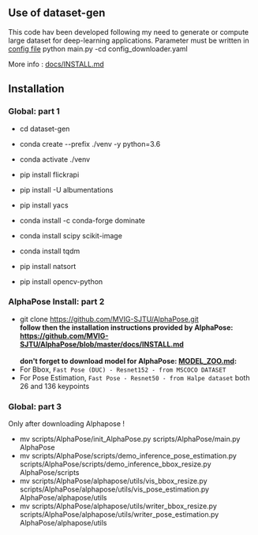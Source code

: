 ## Use of dataset-gen 
This code hav been developed following my need to generate or compute large dataset for deep-learning applications.
Parameter must be written in [config file](configs/INSTALL.md)
python main.py -cd config_downloader.yaml 

More info : [docs/INSTALL.md](docs/INSTALL.md)

## Installation
### Global: part 1
* cd dataset-gen
* conda create --prefix ./venv -y python=3.6
* conda activate ./venv

* pip install flickrapi
* pip install -U albumentations
* pip install yacs
* conda install -c conda-forge dominate
* conda install scipy scikit-image
* conda install tqdm
* pip install natsort
* pip install opencv-python

### AlphaPose Install: part 2
* git clone https://github.com/MVIG-SJTU/AlphaPose.git \
**follow then the installation instructions provided by AlphaPose: https://github.com/MVIG-SJTU/AlphaPose/blob/master/docs/INSTALL.md** \
\
**don't forget to download model for AlphaPose: [MODEL_ZOO.md](https://github.com/MVIG-SJTU/AlphaPose/blob/master/docs/MODEL_ZOO.md):**
* For Bbox, `Fast Pose (DUC) - Resnet152 - from MSCOCO DATASET`
* For Pose Estimation, `Fast Pose - Resnet50 - from Halpe dataset` both 26 and 136 keypoints

### Global: part 3
Only after downloading Alphapose !
* mv scripts/AlphaPose/init_AlphaPose.py scripts/AlphaPose/main.py AlphaPose
* mv scripts/AlphaPose/scripts/demo_inference_pose_estimation.py scripts/AlphaPose/scripts/demo_inference_bbox_resize.py AlphaPose/scripts
* mv scripts/AlphaPose/alphapose/utils/vis_bbox_resize.py scripts/AlphaPose/alphapose/utils/vis_pose_estimation.py AlphaPose/alphapose/utils
* mv scripts/AlphaPose/alphapose/utils/writer_bbox_resize.py scripts/AlphaPose/alphapose/utils/writer_pose_estimation.py AlphaPose/alphapose/utils
